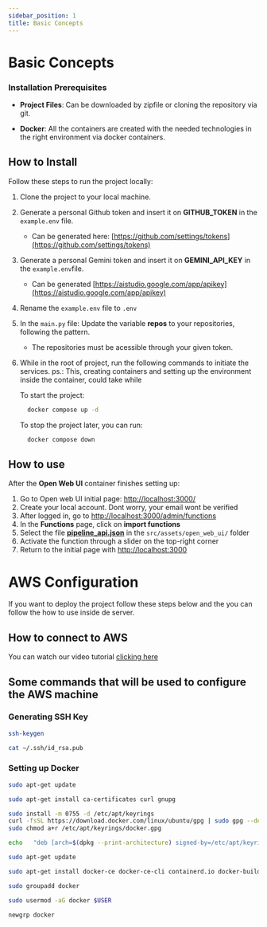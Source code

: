 ```yaml
---
sidebar_position: 1
title: Basic Concepts
---
```


# Basic Concepts

### Installation Prerequisites

- **Project Files**: Can be downloaded by zipfile or cloning the repository via git.

- **Docker**: All the containers are created with the needed technologies in the right environment via docker containers.

## How to Install

Follow these steps to run the project locally:

1. Clone the project to your local machine.

2. Generate a personal Github token and insert it on **GITHUB_TOKEN** in the `example.env` file.
    - Can be generated here: [https://github.com/settings/tokens](https://github.com/settings/tokens)

3. Generate a personal Gemini token and insert it on **GEMINI_API_KEY** in the `example.env`file.
    - Can be generated [https://aistudio.google.com/app/apikey](https://aistudio.google.com/app/apikey)

3. Rename the `example.env` file to `.env`

4. In the `main.py` file: Update the variable **repos** to your repositories, following the pattern. 
    - The repositories must be acessible through your given token.

5. While in the root of project, run the following commands to initiate the services.
    ps.: This, creating containers and setting up the environment inside the container, could take while

    To start the project:
    ```bash
      docker compose up -d
    ```

    To stop the project later, you can run:
    ```bash
      docker compose down
    ```

## How to use

After the **Open Web UI** container finishes setting up:

1. Go to Open web UI initial page: [http://localhost:3000/](http://localhost:3000/)
2. Create your local account. Dont worry, your email wont be verified
3. After logged in, go to [http://localhost:3000/admin/functions](http://localhost:3000/admin/functions)
4. In the **Functions** page, click on **import functions**
5. Select the file [**pipeline_api.json**](`src/assets/open_web_ui/pipeline_api.json`) in the `src/assets/open_web_ui/` folder
6. Activate the function through a slider on the top-right corner
7. Return to the initial page with [http://localhost:3000](localhost:3000)

# AWS Configuration

If you want to deploy the project follow these steps below and the you can follow the how to use inside de server.

## How to connect to AWS 

You can watch our video tutorial [clicking here](https://drive.google.com/file/d/1k6P_njHA6KgJh8_ulI57ZGdd4S5V93Ob/view)

## Some commands that will be used to configure the AWS machine

### Generating SSH Key

```bash
ssh-keygen
```

```bash
cat ~/.ssh/id_rsa.pub
```

### Setting up Docker

```bash
sudo apt-get update
```

```bash
sudo apt-get install ca-certificates curl gnupg
```

```bash
sudo install -m 0755 -d /etc/apt/keyrings
curl -fsSL https://download.docker.com/linux/ubuntu/gpg | sudo gpg --dearmor -o /etc/apt/keyrings/docker.gpg
sudo chmod a+r /etc/apt/keyrings/docker.gpg
```

```bash
echo   "deb [arch=$(dpkg --print-architecture) signed-by=/etc/apt/keyrings/docker.gpg] https://download.docker.com/linux/ubuntu   $(. /etc/os-release && echo $VERSION_CODENAME) stable" |   sudo tee /etc/apt/sources.list.d/docker.list > /dev/null
```

```bash
sudo apt-get update
```

```bash
sudo apt-get install docker-ce docker-ce-cli containerd.io docker-buildx-plugin docker-compose-plugin
```

```bash
sudo groupadd docker
```

```bash
sudo usermod -aG docker $USER
```

```bash
newgrp docker
```